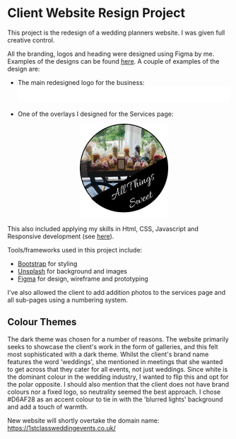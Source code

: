 # Client Website Resign Project

This project is the redesign of a wedding planners website. I was given full creative control.

All the branding, logos and heading were designed using Figma by me. Examples of the designs can be found [here](https://www.figma.com/file/qEMYfIMq957FdBeKoG1B6G/Materials?node-id=0%3A1).
A couple of examples of the design are:

- The main redesigned logo for the business:
  <img src="./src/images/logo-white.png" />
  <br>
- One of the overlays I designed for the Services page:

  <img width="200px" style="display: block; margin: 0 auto; margin-top: 6px;" src="./src/images/services-stickers/all-things-sweet.png"/>

This also included applying my skills in Html, CSS, Javascript and Responsive development (see [here](https://github.com/efarrant/1st-class-wedding-events/blob/a39a1c716c0d06c14a5a257dfe38bcc8e883a1c9/src/style.css#L284)).

Tools/frameworks used in this project include:

- [Bootstrap](https://getbootstrap.com/) for styling
- [Unsplash](https://unsplash.com/) for background and images
- [Figma](https://www.figma.com/) for design, wireframe and prototyping

I've also allowed the client to add addition photos to the services page and all sub-pages using a numbering system.

## Colour Themes

The dark theme was chosen for a number of reasons. The website primarily seeks to showcase the client's work in the form of galleries, and this felt most sophisticated with a dark theme. Whilst the client's brand name features the word 'weddings', she mentioned in meetings that she wanted to get across that they cater for all events, not just weddings. Since white is the dominant colour in the wedding industry, I wanted to flip this and opt for the polar opposite. I should also mention that the client does not have brand colours nor a fixed logo, so neutrality seemed the best approach. I chose #D6AF28 as an accent colour to tie in with the 'blurred lights' background and add a touch of warmth.

New website will shortly overtake the domain name: https://1stclassweddingevents.co.uk/
